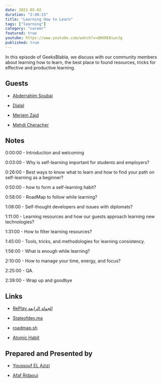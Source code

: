 ```yaml
---
date: 2021-05-02
duration: "2:48:15"
title: "Learning How to Learn"
tags: ["learning"]
category: "career"
featured: true
youtube: https://www.youtube.com/watch?v=QKKRE8iunJg
published: true
---
```


In this episode of GeeksBlabla, we discuss with our community members about learning how to learn, the best place to found resources, tricks for effective and productive learning.

## Guests

- [Abderrahim Soubai](https://twitter.com/soub4i)

- [Djalal](https://twitter.com/enlamp)

- [Meriem Zaid](https://twitter.com/_iMeriem)

- [Mehdi Cheracher](https://twitter.com/Mehdi_Cheracher)

## Notes

0:00:00 - Introduction and welcoming

0:03:00 - Why is self-learning important for students and employers?

0:26:00 - Best ways to know what to learn and how to find your path on self-learning as a beginner?

0:50:00 - how to form a self-learning habit?

0:58:00 - RoadMap to follow while learning?

1:08:00 - Self-thought developers and issues with diplomats?

1:11:00 - Learning resources and how our guests approach learning new technologies?

1:31:00 - How to filter learning resources?

1:45:00 - Tools, tricks, and methodologies for learning consistency.

1:56:00 - What is enough while learning?

2:10:00 - How to manage your time, energy, and focus?

2:25:00 - QA.

2:39:00 - Wrap up and goodbye

## Links

- [RePlay الجولة الرابعة](https://ridaouiafaf.wordpress.com/2021/04/24/replay-round-4/)

- [Stateofdev.ma](https://stateofdev.ma/#learning--education)

- [roadmap.sh](https://roadmap.sh/)

- [Atomic Habit](https://englishbook.ma/products/atomic-habits-english-books)

## Prepared and Presented by

- [Youssouf EL Azizi](https://elazizi.com)

- [Afaf Ridaoui](https://twitter.com/_iamaf)
